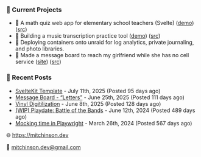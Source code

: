 ### 📌 Current Projects
- 📝 A math quiz web app for elementary school teachers (Svelte) ([demo](https://quiz-staging.mitchinson.dev/)) ([src](https://github.com/bmitchinson/budget-entry))
- 🎵 Building a music transcription practice tool ([demo](https://practice.mitchinson.dev/)) ([src](https://github.com/bmitchinson/practice))
- 🐳 Deploying containers onto unraid for log analytics, private journaling, and photo libraries.
- 💌 Made a message board to reach my girlfriend while she has no cell service ([site](https://letters.mitchinson.dev/)) ([src](https://github.com/bmitchinson/letters))

### 📝 Recent Posts

- [SvelteKit Template](https://blog.mitchinson.dev/sveltekit-template) - July 11th, 2025 (Posted 95 days ago)
- [Message Board - “Letters”](https://blog.mitchinson.dev/letters) - June 25th, 2025 (Posted 111 days ago)
- [Vinyl Digitilization](https://blog.mitchinson.dev/vinyl) - June 8th, 2025 (Posted 128 days ago)
- [(WIP) Playdate: Battle of the Bands](https://blog.mitchinson.dev/playdate-dev-one) - June 12th, 2024 (Posted 489 days ago)
- [Mocking time in Playwright](https://blog.mitchinson.dev/playwright-mock-time) - March 26th, 2024 (Posted 567 days ago)

🌐 https://mitchinson.dev

💌 mitchinson.dev@gmail.com